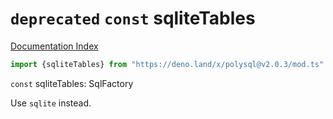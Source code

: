 # `deprecated` `const` sqliteTables

[Documentation Index](../README.md)

```ts
import {sqliteTables} from "https://deno.land/x/polysql@v2.0.3/mod.ts"
```

`const` sqliteTables: SqlFactory

Use `sqlite` instead.

